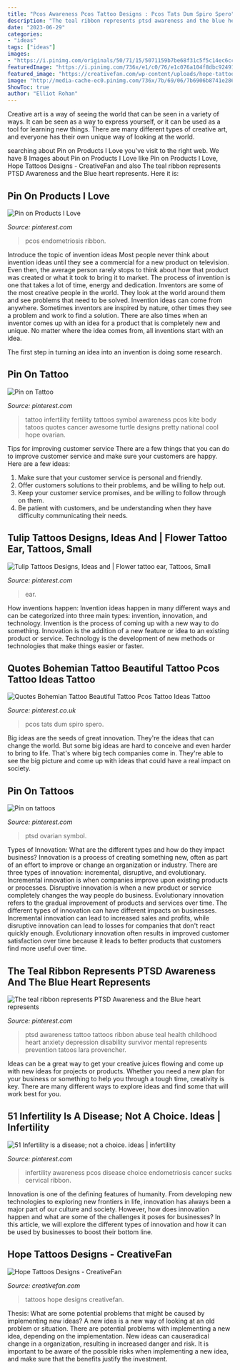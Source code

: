 ```yaml
---
title: "Pcos Awareness Pcos Tattoo Designs : Pcos Tats Dum Spiro Spero"
description: "The teal ribbon represents ptsd awareness and the blue heart represents"
date: "2023-06-29"
categories:
- "ideas"
tags: ["ideas"]
images:
- "https://i.pinimg.com/originals/50/71/15/5071159b7be68f31c5f5c14ec6ccbc79.jpg"
featuredImage: "https://i.pinimg.com/736x/e1/c0/76/e1c076a104f8dbc92491375619782120--pcos-tattoos-pcos-tattoo-ideas.jpg"
featured_image: "https://creativefan.com/wp-content/uploads/hope-tattoos-designs.jpg"
image: "http://media-cache-ec0.pinimg.com/736x/7b/69/06/7b6906b8741e28680a1d321ea4fa88e7.jpg"
ShowToc: true
author: "Elliot Rohan"
---
```



Creative art is a way of seeing the world that can be seen in a variety of ways. It can be seen as a way to express yourself, or it can be used as a tool for learning new things. There are many different types of creative art, and everyone has their own unique way of looking at the world.

	

		
searching about Pin on Products I Love you've visit to the right web. We have 8 Images about Pin on Products I Love like Pin on Products I Love, Hope Tattoos Designs - CreativeFan and also The teal ribbon represents PTSD Awareness and the Blue heart represents. Here it is:
		
    
## Pin On Products I Love

<img loading=lazy src="https://i.pinimg.com/736x/e1/c0/76/e1c076a104f8dbc92491375619782120--pcos-tattoos-pcos-tattoo-ideas.jpg" onerror="this.onerror=null;this.src='https://tse3.mm.bing.net/th?id=OIP.5MBQDRPqZ-CCOHzh8OE5lwHaNK&amp;pid=15.1';" alt="Pin on Products I Love">

_Source: pinterest.com_

>pcos endometriosis ribbon. 

	

Introduce the topic of invention ideas
Most people never think about invention ideas until they see a commercial for a new product on television. Even then, the average person rarely stops to think about how that product was created or what it took to bring it to market. The process of invention is one that takes a lot of time, energy and dedication. Inventors are some of the most creative people in the world. They look at the world around them and see problems that need to be solved.
Invention ideas can come from anywhere. Sometimes inventors are inspired by nature, other times they see a problem and work to find a solution. There are also times when an inventor comes up with an idea for a product that is completely new and unique. No matter where the idea comes from, all inventions start with an idea.

The first step in turning an idea into an invention is doing some research.

    
## Pin On Tattoo

<img loading=lazy src="https://i.pinimg.com/originals/7b/f9/40/7bf940f1a85e4474938c4a7c5852172c.jpg" onerror="this.onerror=null;this.src='https://tse1.mm.bing.net/th?id=OIP.LjyQbICEcjkU0fbma6_YqgHaJ4&amp;pid=15.1';" alt="Pin on Tattoo">

_Source: pinterest.com_

>tattoo infertility fertility tattoos symbol awareness pcos kite body tatoos quotes cancer awesome turtle designs pretty national cool hope ovarian. 

	

Tips for improving customer service
There are a few things that you can do to improve customer service and make sure your customers are happy. Here are a few ideas:
1. Make sure that your customer service is personal and friendly.
2. Offer customers solutions to their problems, and be willing to help out.
3. Keep your customer service promises, and be willing to follow through on them.
4. Be patient with customers, and be understanding when they have difficulty communicating their needs.

    
## Tulip Tattoos Designs, Ideas And | Flower Tattoo Ear, Tattoos, Small

<img loading=lazy src="https://i.pinimg.com/originals/42/71/ee/4271eeb7c37639daf36e0c13b7cd20ad.jpg" onerror="this.onerror=null;this.src='https://tse4.mm.bing.net/th?id=OIP.Uk1DK2qAPgI-d2s-pDO1QgAAAA&amp;pid=15.1';" alt="Tulip Tattoos Designs, Ideas and | Flower tattoo ear, Tattoos, Small">

_Source: pinterest.com_

>ear. 

	

How inventions happen:
Invention ideas happen in many different ways and can be categorized into three main types: invention, innovation, and technology. Invention is the process of coming up with a new way to do something. Innovation is the addition of a new feature or idea to an existing product or service. Technology is the development of new methods or technologies that make things easier or faster.

    
## Quotes Bohemian Tattoo Beautiful Tattoo Pcos Tattoo Ideas Tattoo

<img loading=lazy src="https://i.pinimg.com/originals/a2/9b/c5/a29bc5100d408f2c8e693dfb97bf6191.jpg" onerror="this.onerror=null;this.src='https://tse2.mm.bing.net/th?id=OIP.lQerhoRgtTw89l8iWNa7rQHaJ3&amp;pid=15.1';" alt="Quotes Bohemian Tattoo Beautiful Tattoo Pcos Tattoo Ideas Tattoo">

_Source: pinterest.co.uk_

>pcos tats dum spiro spero. 

	

Big ideas are the seeds of great innovation. They're the ideas that can change the world. But some big ideas are hard to conceive and even harder to bring to life. That's where big tech companies come in. They're able to see the big picture and come up with ideas that could have a real impact on society.

    
## Pin On Tattoos

<img loading=lazy src="https://i.pinimg.com/originals/50/71/15/5071159b7be68f31c5f5c14ec6ccbc79.jpg" onerror="this.onerror=null;this.src='https://tse4.mm.bing.net/th?id=OIP.a_c0M8vQ_u6edO-fTtIlzQAAAA&amp;pid=15.1';" alt="Pin on tattoos">

_Source: pinterest.com_

>ptsd ovarian symbol. 

	

Types of Innovation: What are the different types and how do they impact business?
Innovation is a process of creating something new, often as part of an effort to improve or change an organization or industry. There are three types of innovation: incremental, disruptive, and evolutionary. Incremental innovation is when companies improve upon existing products or processes. Disruptive innovation is when a new product or service completely changes the way people do business. Evolutionary innovation refers to the gradual improvement of products and services over time.
The different types of innovation can have different impacts on businesses. Incremental innovation can lead to increased sales and profits, while disruptive innovation can lead to losses for companies that don't react quickly enough. Evolutionary innovation often results in improved customer satisfaction over time because it leads to better products that customers find more useful over time.

    
## The Teal Ribbon Represents PTSD Awareness And The Blue Heart Represents

<img loading=lazy src="http://media-cache-ec0.pinimg.com/736x/7b/69/06/7b6906b8741e28680a1d321ea4fa88e7.jpg" onerror="this.onerror=null;this.src='https://tse2.mm.bing.net/th?id=OIP.PrUYGZ-IZhE0ffya0bwesQHaFj&amp;pid=15.1';" alt="The teal ribbon represents PTSD Awareness and the Blue heart represents">

_Source: pinterest.com_

>ptsd awareness tattoo tattoos ribbon abuse teal health childhood heart anxiety depression disability survivor mental represents prevention tatoos lara provencher. 

	

Ideas can be a great way to get your creative juices flowing and come up with new ideas for projects or products. Whether you need a new plan for your business or something to help you through a tough time, creativity is key. There are many different ways to explore ideas and find some that will work best for you.

    
## 51 Infertility Is A Disease; Not A Choice. Ideas | Infertility

<img loading=lazy src="https://i.pinimg.com/236x/4f/34/04/4f34046c597cbded0a7a92e84f9eb5f3--pcos-infertility-endometriosis.jpg" onerror="this.onerror=null;this.src='https://tse2.mm.bing.net/th?id=OIP.fy8jOoiqXHbUKcFlGBVJ5AHaNJ&amp;pid=15.1';" alt="51 Infertility is a disease; not a choice. ideas | infertility">

_Source: pinterest.com_

>infertility awareness pcos disease choice endometriosis cancer sucks cervical ribbon. 

	

Innovation is one of the defining features of humanity. From developing new technologies to exploring new frontiers in life, innovation has always been a major part of our culture and society. However, how does innovation happen and what are some of the challenges it poses for businesses? In this article, we will explore the different types of innovation and how it can be used by businesses to boost their bottom line.

    
## Hope Tattoos Designs - CreativeFan

<img loading=lazy src="https://creativefan.com/wp-content/uploads/hope-tattoos-designs.jpg" onerror="this.onerror=null;this.src='https://tse1.mm.bing.net/th?id=OIP.oiJN1HJs4ov3XBSIwDcKuwHaHa&amp;pid=15.1';" alt="Hope Tattoos Designs - CreativeFan">

_Source: creativefan.com_

>tattoos hope designs creativefan. 

	

Thesis: What are some potential problems that might be caused by implementing new ideas?
A new idea is a new way of looking at an old problem or situation. There are potential problems with implementing a new idea, depending on the implementation. New ideas can causeradical change in a organization, resulting in increased danger and risk. It is important to be aware of the possible risks when implementing a new idea, and make sure that the benefits justify the investment.

